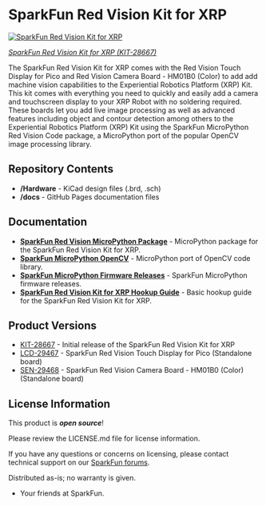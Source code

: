 SparkFun Red Vision Kit for XRP
========================================

[![SparkFun Red Vision Kit for XRP](https://cdn.sparkfun.com/r/600-600/assets/parts/3/0/4/7/6/28667-RedVision-Kit-for-XRP-Feature-2.jpg)](https://www.sparkfun.com/sparkfun-pico-vision-kit-for-xrp.html)

[*SparkFun Red Vision Kit for XRP (KIT-28667)*](https://www.sparkfun.com/sparkfun-pico-vision-kit-for-xrp.html)

The SparkFun Red Vision Kit for XRP comes with the Red Vision Touch Display for Pico and Red Vision Camera Board - HM01B0 (Color) to add add machine vision capabilities to the Experiential Robotics Platform (XRP) Kit. This kit comes with everything you need to quickly and easily add a camera and touchscreen display to your XRP Robot with no soldering required. These boards let you add live image processing as well as advanced features including object and contour detection among others to the Experiential Robotics Platform (XRP) Kit using the SparkFun MicroPython Red Vision Code package, a MicroPython port of the popular OpenCV image processing library.

Repository Contents
-------------------

* **/Hardware** - KiCad design files (.brd, .sch)
* **/docs** - GitHub Pages documentation files

Documentation
--------------
* **[SparkFun Red Vision MicroPython Package](https://github.com/sparkfun/red_vision/tree/main)** - MicroPython package for the SparkFun Red Vision Kit for XRP.
* **[SparkFun MicroPython OpenCV](https://github.com/sparkfun/micropython-opencv)** - MicroPython port of OpenCV code library.
* **[SparkFun MicroPython Firmware Releases](https://github.com/sparkfun/micropython/releases)** - SparkFun MicroPython firmware releases.
* **[SparkFun Red Vision Kit for XRP Hookup Guide](https://docs.sparkfun.com/SparkFun_Red_Vision_Kit_for_XRP/introduction)** - Basic hookup guide for the SparkFun Red Vision Kit for XRP.

Product Versions
----------------
* [KIT-28667](https://www.sparkfun.com/sparkfun-pico-vision-kit-for-xrp.html) - Initial release of the SparkFun Red Vision Kit for XRP
* [LCD-29467](https://www.sparkfun.com/sparkfun-red-vision-touch-display-for-pico.html) - SparkFun Red Vision Touch Display for Pico (Standalone board)
* [SEN-29468](https://www.sparkfun.com/sparkfun-red-vision-camera-board-hm01b0-color.html) - SparkFun Red Vision Camera Board - HM01B0 (Color) (Standalone board)

License Information
-------------------

This product is _**open source**_! 

Please review the LICENSE.md file for license information. 

If you have any questions or concerns on licensing, please contact technical support on our [SparkFun forums](https://forum.sparkfun.com/viewforum.php?f=152).

Distributed as-is; no warranty is given.

- Your friends at SparkFun.
